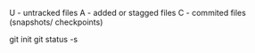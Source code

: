 U - untracked files
A - added or stagged files
C - commited files (snapshots/ checkpoints)

git init 
git status -s
